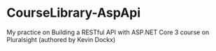 # CourseLibrary-AspApi
My practice on Building a RESTful API with ASP.NET Core 3 course on Pluralsight (authored by Kevin Dockx)
